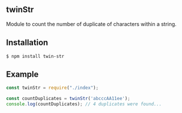 ## twinStr 

Module to count the number of duplicate of characters within a string.

## Installation

    $ npm install twin-str

## Example

```js
const twinStr = require("./index");

const countDuplicates = twinStr('abcccAA11ee');
console.log(countDuplicates); // 4 duplicates were found...
```
